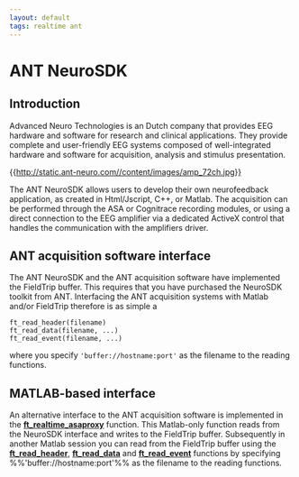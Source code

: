 ```yaml
---
layout: default
tags: realtime ant
---
```


# ANT NeuroSDK

## Introduction

Advanced Neuro Technologies is an Dutch company that provides EEG hardware and software for research and clinical applications. They provide complete and user-friendly EEG systems composed of well-integrated hardware and software for acquisition, analysis and stimulus presentation.

{{http://static.ant-neuro.com//content/images/amp_72ch.jpg}}

The ANT NeuroSDK allows users to develop their own neurofeedback application, as created in Html/Jscript, C++, or Matlab. The acquisition can be performed through the ASA or Cognitrace recording modules, or using a direct connection to the EEG amplifier via a dedicated ActiveX control that handles the communication with the amplifiers driver. 

## ANT acquisition software interface

The ANT NeuroSDK and the ANT acquisition software have implemented the FieldTrip buffer. This requires that you have purchased the NeuroSDK toolkit from ANT. Interfacing the ANT acquisition systems with Matlab and/or FieldTrip therefore is as simple a

    ft_read_header(filename)
    ft_read_data(filename, ...)
    ft_read_event(filename, ...)

where you specify `'buffer://hostname:port'` as the filename to the reading functions. 

## MATLAB-based interface

An alternative interface to the ANT acquisition software is implemented in the **[ft_realtime_asaproxy](/reference/ft_realtime_asaproxy)** function. This Matlab-only function reads from the NeuroSDK interface and writes to the FieldTrip buffer. Subsequently in another Matlab session you can read from the FieldTrip buffer using the **[ft_read_header](/reference/ft_read_header)**, **[ft_read_data](/reference/ft_read_data)** and **[ft_read_event](/reference/ft_read_event)** functions by specifying %%'buffer://hostname:port'%% as the filename to the reading functions. 
